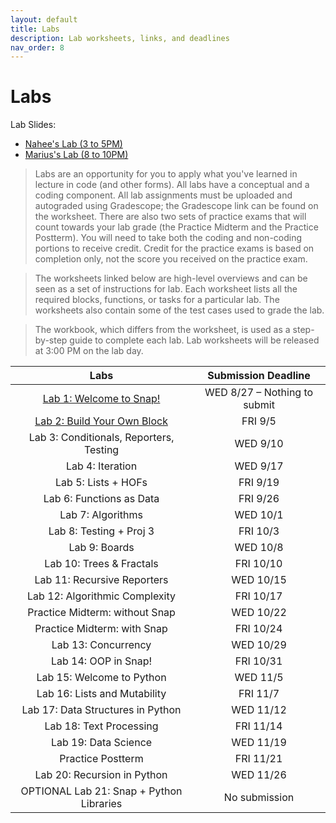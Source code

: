 ```yaml
---
layout: default
title: Labs
description: Lab worksheets, links, and deadlines
nav_order: 8
---
```

# Labs

Lab Slides:
- [Nahee's Lab (3 to 5PM)](https://drive.google.com/drive/folders/1YVFwyAh5wzAxKcUVONY9G8yhMJBvSBME?usp=drive_link)
- [Marius's Lab (8 to 10PM)](https://drive.google.com/drive/folders/1_Z6GmeIdKamfGKOkJNYxmgAQ2anunTPY?usp=sharing)

> Labs are an opportunity for you to apply what you've learned in lecture in code (and other forms). All labs have a conceptual and a coding component. All lab assignments must be uploaded and autograded using Gradescope; the Gradescope link can be found on the worksheet. There are also two sets of practice exams that will count towards your lab grade (the Practice Midterm and the Practice Postterm). You will need to take both the coding and non-coding portions to receive credit. Credit for the practice exams is based on completion only, not the score you received on the practice exam.

> The worksheets linked below are high-level overviews and can be seen as a set of instructions for lab. Each worksheet lists all the required blocks, functions, or tasks for a particular lab. The worksheets also contain some of the test cases used to grade the lab.

> The workbook, which differs from the worksheet, is used as a step-by-step guide to complete each lab. Lab worksheets will be released at 3:00 PM on the lab day. 

| Labs                                       | Submission Deadline       |
| :----:                                     | :----:                    |
| [Lab 1: Welcome to Snap!](/fa25/labs/lab01) | WED 8/27 – Nothing to submit |
| [Lab 2: Build Your Own Block](/fa25/labs/lab02) | FRI 9/5                 |
| Lab 3: Conditionals, Reporters, Testing     | WED 9/10                 |
| Lab 4: Iteration                            | WED 9/17                 |
| Lab 5: Lists + HOFs                         | FRI 9/19                 |
| Lab 6: Functions as Data                    | FRI 9/26                 |
| Lab 7: Algorithms                           | WED 10/1                 |
| Lab 8: Testing + Proj 3                     | FRI 10/3                 |
| Lab 9: Boards                               | WED 10/8                 |
| Lab 10: Trees & Fractals                    | FRI 10/10                |
| Lab 11: Recursive Reporters                 | WED 10/15                |
| Lab 12: Algorithmic Complexity              | FRI 10/17                |
| Practice Midterm: without Snap              | WED 10/22                |
| Practice Midterm: with Snap                 | FRI 10/24                |
| Lab 13: Concurrency                         | WED 10/29                |
| Lab 14: OOP in Snap!                        | FRI 10/31                |
| Lab 15: Welcome to Python                   | WED 11/5                 |
| Lab 16: Lists and Mutability                | FRI 11/7                 |
| Lab 17: Data Structures in Python           | WED 11/12                |
| Lab 18: Text Processing                     | FRI 11/14                |
| Lab 19: Data Science                        | WED 11/19                |
| Practice Postterm                           | FRI 11/21                |
| Lab 20: Recursion in Python                 | WED 11/26                |
| OPTIONAL Lab 21: Snap + Python Libraries    | No submission             |
